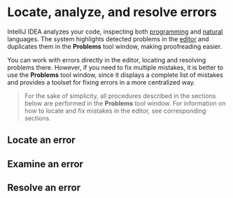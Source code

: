 # Locate, analyze, and resolve errors

IntelliJ IDEA analyzes your code, inspecting both [programming](https://www.jetbrains.com/help/idea/code-inspection.html) and [natural](https://www.jetbrains.com/help/idea/proofreading.html) languages. The system highlights detected problems in the [editor](https://www.jetbrains.com/help/idea/guided-tour-around-the-user-interface.html?keymap=primary_windows) and duplicates them in the **Problems** tool window, making proofreading easier.

You can work with errors directly in the editor, locating and resolving problems there. However, if you need to fix multiple mistakes, it is better to use the **Problems** tool window, since it displays a complete list of mistakes and provides a toolset for fixing errors in a more centralized way. 

>For the sake of simplicity, all procedures described in the sections below are performed in the **Problems** tool window. For information on how to locate and fix mistakes in the editor, see corresponding sections.

## Locate an error



## Examine an error



## Resolve an error


